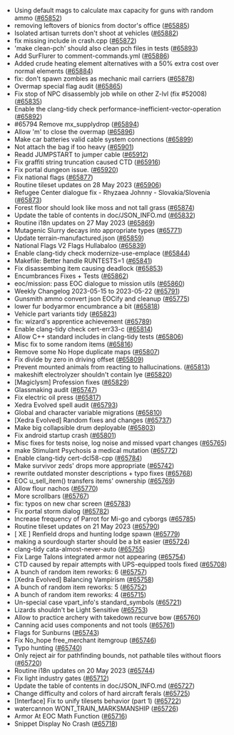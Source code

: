 * Using default mags to calculate max capacity for guns with random ammo ([#65852](https://github.com/CleverRaven/Cataclysm-DDA/pull/65852))
* removing leftovers of bionics from doctor's office ([#65885](https://github.com/CleverRaven/Cataclysm-DDA/pull/65885))
* Isolated artisan turrets don't shoot at vehicles ([#65882](https://github.com/CleverRaven/Cataclysm-DDA/pull/65882))
* fix missing include in crash.cpp ([#65872](https://github.com/CleverRaven/Cataclysm-DDA/pull/65872))
* 'make clean-pch' should also clean pch files in tests ([#65893](https://github.com/CleverRaven/Cataclysm-DDA/pull/65893))
* Add SurFlurer to comment-commands.yml ([#65886](https://github.com/CleverRaven/Cataclysm-DDA/pull/65886))
* Added crude heating element alternatives with a 50% extra cost over normal elements ([#65884](https://github.com/CleverRaven/Cataclysm-DDA/pull/65884))
* fix: don't spawn zombies as mechanic mail carriers ([#65878](https://github.com/CleverRaven/Cataclysm-DDA/pull/65878))
* Overmap special flag audit ([#65865](https://github.com/CleverRaven/Cataclysm-DDA/pull/65865))
* Fix stop of NPC disassembly job while on other Z-lvl (fix #52008) ([#65835](https://github.com/CleverRaven/Cataclysm-DDA/pull/65835))
* Enable the clang-tidy check performance-inefficient-vector-operation ([#65892](https://github.com/CleverRaven/Cataclysm-DDA/pull/65892))
* #65794 Remove mx_supplydrop ([#65894](https://github.com/CleverRaven/Cataclysm-DDA/pull/65894))
* Allow 'm' to close the overmap ([#65896](https://github.com/CleverRaven/Cataclysm-DDA/pull/65896))
* Make car batteries valid cable system connections ([#65899](https://github.com/CleverRaven/Cataclysm-DDA/pull/65899))
* Not attach the bag if too heavy ([#65901](https://github.com/CleverRaven/Cataclysm-DDA/pull/65901))
* Readd JUMPSTART to jumper cable ([#65912](https://github.com/CleverRaven/Cataclysm-DDA/pull/65912))
* Fix graffiti string truncation caused CTD ([#65916](https://github.com/CleverRaven/Cataclysm-DDA/pull/65916))
* Fix portal dungeon issue. ([#65920](https://github.com/CleverRaven/Cataclysm-DDA/pull/65920))
* Fix national flags ([#65877](https://github.com/CleverRaven/Cataclysm-DDA/pull/65877))
* Routine tileset updates on 28 May 2023 ([#65906](https://github.com/CleverRaven/Cataclysm-DDA/pull/65906))
* Refugee Center dialogue fix - Rhyzaea Johnny - Slovakia/Slovenia ([#65873](https://github.com/CleverRaven/Cataclysm-DDA/pull/65873))
* Forest floor should look like moss and not tall grass ([#65874](https://github.com/CleverRaven/Cataclysm-DDA/pull/65874))
* Update the table of contents in doc/JSON_INFO.md ([#65832](https://github.com/CleverRaven/Cataclysm-DDA/pull/65832))
* Routine i18n updates on 27 May 2023 ([#65869](https://github.com/CleverRaven/Cataclysm-DDA/pull/65869))
* Mutagenic Slurry decays into appropriate types ([#65771](https://github.com/CleverRaven/Cataclysm-DDA/pull/65771))
* Update terrain-manufactured.json ([#65859](https://github.com/CleverRaven/Cataclysm-DDA/pull/65859))
* National Flags V2 Flags Hullabaloo ([#65839](https://github.com/CleverRaven/Cataclysm-DDA/pull/65839))
* Enable clang-tidy check modernize-use-emplace ([#65844](https://github.com/CleverRaven/Cataclysm-DDA/pull/65844))
* Makefile: Better handle RUNTESTS=1 ([#65841](https://github.com/CleverRaven/Cataclysm-DDA/pull/65841))
* Fix disassembing item causing deadlock ([#65853](https://github.com/CleverRaven/Cataclysm-DDA/pull/65853))
* Encumbrances Fixes + Tests ([#65862](https://github.com/CleverRaven/Cataclysm-DDA/pull/65862))
* eoc/mission: pass EOC dialogue to mission utils ([#65860](https://github.com/CleverRaven/Cataclysm-DDA/pull/65860))
* Weekly Changelog 2023-05-15 to 2023-05-22 ([#65791](https://github.com/CleverRaven/Cataclysm-DDA/pull/65791))
* Gunsmith ammo convert json EOCify and cleanup ([#65775](https://github.com/CleverRaven/Cataclysm-DDA/pull/65775))
* lower fur bodyarmor encumbrance a bit ([#65818](https://github.com/CleverRaven/Cataclysm-DDA/pull/65818))
* Vehicle part variants tidy ([#65823](https://github.com/CleverRaven/Cataclysm-DDA/pull/65823))
* fix: wizard's apprentice achievement ([#65789](https://github.com/CleverRaven/Cataclysm-DDA/pull/65789))
* Enable clang-tidy check cert-err33-c ([#65814](https://github.com/CleverRaven/Cataclysm-DDA/pull/65814))
* Allow C++ standard includes in clang-tidy tests ([#65806](https://github.com/CleverRaven/Cataclysm-DDA/pull/65806))
* Misc fix to some random items ([#65816](https://github.com/CleverRaven/Cataclysm-DDA/pull/65816))
* Remove some No Hope duplicate maps ([#65807](https://github.com/CleverRaven/Cataclysm-DDA/pull/65807))
* Fix divide by zero in driving offset ([#65809](https://github.com/CleverRaven/Cataclysm-DDA/pull/65809))
* Prevent mounted animals from reacting to hallucinations. ([#65813](https://github.com/CleverRaven/Cataclysm-DDA/pull/65813))
* makeshift electrolyzer shouldn't contain lye ([#65820](https://github.com/CleverRaven/Cataclysm-DDA/pull/65820))
* [Magiclysm] Profession fixes ([#65829](https://github.com/CleverRaven/Cataclysm-DDA/pull/65829))
* Glassmaking audit ([#65747](https://github.com/CleverRaven/Cataclysm-DDA/pull/65747))
* Fix electric oil press ([#65817](https://github.com/CleverRaven/Cataclysm-DDA/pull/65817))
* Xedra Evolved spell audit ([#65793](https://github.com/CleverRaven/Cataclysm-DDA/pull/65793))
* Global and character variable migrations ([#65810](https://github.com/CleverRaven/Cataclysm-DDA/pull/65810))
* [Xedra Evolved] Random fixes and changes ([#65737](https://github.com/CleverRaven/Cataclysm-DDA/pull/65737))
* Make big collapsible drum deployable ([#65803](https://github.com/CleverRaven/Cataclysm-DDA/pull/65803))
* Fix android startup crash ([#65801](https://github.com/CleverRaven/Cataclysm-DDA/pull/65801))
* Misc fixes for tests noise, log noise and missed vpart changes ([#65765](https://github.com/CleverRaven/Cataclysm-DDA/pull/65765))
* make Stimulant Psychosis a medical mutation ([#65772](https://github.com/CleverRaven/Cataclysm-DDA/pull/65772))
* Enable clang-tidy cert-dcl58-cpp ([#65784](https://github.com/CleverRaven/Cataclysm-DDA/pull/65784))
* Make survivor zeds' drops more appropriate ([#65742](https://github.com/CleverRaven/Cataclysm-DDA/pull/65742))
* rewrite outdated monster descriptions + typo fixes ([#65768](https://github.com/CleverRaven/Cataclysm-DDA/pull/65768))
* EOC u_sell_item() transfers items' ownership ([#65769](https://github.com/CleverRaven/Cataclysm-DDA/pull/65769))
* Allow flour nachos ([#65770](https://github.com/CleverRaven/Cataclysm-DDA/pull/65770))
* More scrollbars ([#65767](https://github.com/CleverRaven/Cataclysm-DDA/pull/65767))
* fix: typos on new char screen ([#65783](https://github.com/CleverRaven/Cataclysm-DDA/pull/65783))
* Fix portal storm dialog ([#65782](https://github.com/CleverRaven/Cataclysm-DDA/pull/65782))
* Increase frequency of Parrot for Mi-go and cyborgs ([#65785](https://github.com/CleverRaven/Cataclysm-DDA/pull/65785))
* Routine tileset updates on 21 May 2023 ([#65790](https://github.com/CleverRaven/Cataclysm-DDA/pull/65790))
* [ XE ] Renfield drops and hunting lodge spawn ([#65779](https://github.com/CleverRaven/Cataclysm-DDA/pull/65779))
* making a sourdough starter should be a bit easier ([#65724](https://github.com/CleverRaven/Cataclysm-DDA/pull/65724))
* clang-tidy cata-almost-never-auto ([#65755](https://github.com/CleverRaven/Cataclysm-DDA/pull/65755))
* Fix Large Talons integrated armor not appearing ([#65754](https://github.com/CleverRaven/Cataclysm-DDA/pull/65754))
* CTD caused by repair attempts with UPS-equipped tools fixed ([#65708](https://github.com/CleverRaven/Cataclysm-DDA/pull/65708))
* A bunch of random item reworks: 6 ([#65757](https://github.com/CleverRaven/Cataclysm-DDA/pull/65757))
* [Xedra Evolved] Balancing Vampirism ([#65758](https://github.com/CleverRaven/Cataclysm-DDA/pull/65758))
* A bunch of random item reworks: 5 ([#65752](https://github.com/CleverRaven/Cataclysm-DDA/pull/65752))
* A bunch of random item reworks: 4 ([#65715](https://github.com/CleverRaven/Cataclysm-DDA/pull/65715))
* Un-special case vpart_info's standard_symbols ([#65721](https://github.com/CleverRaven/Cataclysm-DDA/pull/65721))
* Lizards shouldn't be Light Sensitive ([#65753](https://github.com/CleverRaven/Cataclysm-DDA/pull/65753))
* Allow to practice archery with takedown recurve bow ([#65760](https://github.com/CleverRaven/Cataclysm-DDA/pull/65760))
* Canning acid uses components and not tools ([#65761](https://github.com/CleverRaven/Cataclysm-DDA/pull/65761))
* Flags for Sunburns ([#65743](https://github.com/CleverRaven/Cataclysm-DDA/pull/65743))
* Fix No_hope free_merchant itemgroup ([#65746](https://github.com/CleverRaven/Cataclysm-DDA/pull/65746))
* Typo hunting ([#65740](https://github.com/CleverRaven/Cataclysm-DDA/pull/65740))
* Only reject air for pathfinding bounds, not pathable tiles without floors ([#65720](https://github.com/CleverRaven/Cataclysm-DDA/pull/65720))
* Routine i18n updates on 20 May 2023 ([#65744](https://github.com/CleverRaven/Cataclysm-DDA/pull/65744))
* Fix light industry gates ([#65712](https://github.com/CleverRaven/Cataclysm-DDA/pull/65712))
* Update the table of contents in doc/JSON_INFO.md ([#65727](https://github.com/CleverRaven/Cataclysm-DDA/pull/65727))
* Change difficulty and colors of hard aircraft ferals ([#65725](https://github.com/CleverRaven/Cataclysm-DDA/pull/65725))
* [Interface] Fix to unify tilesets behavior (part 1) ([#65722](https://github.com/CleverRaven/Cataclysm-DDA/pull/65722))
* watercannon WONT_TRAIN_MARKSMANSHIP ([#65726](https://github.com/CleverRaven/Cataclysm-DDA/pull/65726))
* Armor At EOC Math Function ([#65716](https://github.com/CleverRaven/Cataclysm-DDA/pull/65716))
* Snippet Display No Crash ([#65718](https://github.com/CleverRaven/Cataclysm-DDA/pull/65718))

